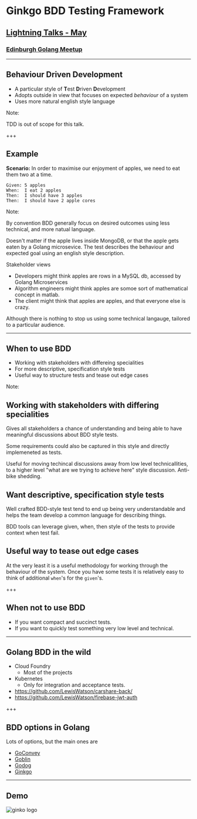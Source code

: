 # Ginkgo BDD Testing Framework

## [Lightning Talks - May](https://www.meetup.com/Edinburgh-Golang-meetup/events/239797718/)

### [Edinburgh Golang Meetup](https://www.meetup.com/Edinburgh-Golang-meetup)

---

## Behaviour Driven Development

- A particular style of **T**est **D**riven **D**evelopment
- Adopts outside in view that focuses on expected *behaviour* of a system
- Uses more natural english style language

Note:

TDD is out of scope for this talk.

+++

## Example

**Scenario:** In order to maximise our enjoyment of apples, we need to eat them two at a time.

```
Given: 5 apples
When:  I eat 2 apples
Then:  I should have 3 apples
Then:  I should have 2 apple cores
```

Note:

By convention BDD generally focus on desired outcomes using less technical, and more natual language.

Doesn't matter if the apple lives inside MongoDB, or that the apple gets eaten by a Golang microsevice. The test describes the behaviour and expected goal using an english style description. 

Stakeholder views

- Developers might think apples are rows in a MySQL db, accessed by Golang Microservices
- Algorithm engineers might think apples are somoe sort of mathematical concept in matlab.
- The client might think that apples are apples, and that everyone else is crazy.

Although there is nothing to stop us using some technical langauge, tailored to a particular audience.

---

## When to use BDD

- Working with stakeholders with differeing specialities
- For more descriptive, specification style tests
- Useful way to structure tests and tease out edge cases

Note:

## Working with stakeholders with differing specialities

Gives all stakeholders a chance of understanding and being able to have meaningful discussions about BDD style tests. 

Some requirements could also be captured in this style and directly implemeneted as tests.

Useful for moving techincal discussions away from low level technicallities, to a higher level "what are we trying to achieve here" style discussion. Anti-bike shedding.

## Want descriptive, specification style tests

Well crafted BDD-style test tend to end up being very understandable and helps the team develop a common language for describing things.

BDD tools can leverage given, when, then style of the tests to provide context when test fail.

## Useful way to tease out edge cases

At the very least it is a useful methodology for working through the behaviour of the system. Once you have some tests it is relatively easy to think of additional `when`'s for the `given`'s.

+++

## When not to use BDD

- If you want compact and succinct tests.
- If you want to quickly test something very low level and technical.

---

## Golang BDD in the wild

- Cloud Foundry
  - Most of the projects
- Kubernetes
  - Only for integration and acceptance tests.
- https://github.com/LewisWatson/carshare-back/
- https://github.com/LewisWatson/firebase-jwt-auth

+++

## BDD options in Golang

Lots of options, but the main ones are

- [GoConvey](http://goconvey.co/)
- [Goblin](https://github.com/franela/goblin)
- [Godog](https://data-dog.github.io/godog/)
- [Ginkgo](https://onsi.github.io/ginkgo/)

--- 

## Demo

![ginko logo](https://onsi.github.io/ginkgo/images/ginkgo.png)